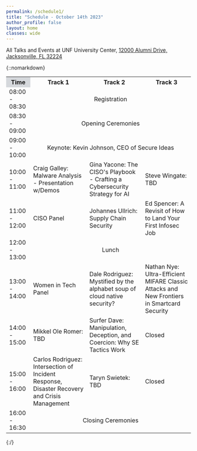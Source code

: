 ```yaml
---
permalink: /schedule1/
title: "Schedule - October 14th 2023"
author_profile: false
layout: home
classes: wide
---
```


All Talks and Events at UNF University Center, [12000 Alumni Drive, Jacksonville, FL 32224](https://www.unf.edu/universitycenter/directions.html)

{::nomarkdown} 
<table>
    <tr>
        <th style='background-color:#D5D8DC; text-align:center; vertical-align:middle'>Time</th>
        <th style='text-align:center; vertical-align:middle'>Track 1</th>
        <th style='text-align:center; vertical-align:middle'>Track 2</th>
        <th style='text-align:center; vertical-align:middle'>Track 3</th>
    </tr>
    <tr>
        <td>08:00 - 08:30</td>
        <td colspan="3" style='text-align:center; vertical-align:middle'>Registration</td>
    </tr>
    <tr>
        <td>08:30 - 09:00</td>
        <td colspan="3" style='text-align:center; vertical-align:middle'>Opening Ceremonies</td>
    </tr>
    <tr>
        <td>09:00 - 10:00</td>
        <td colspan="3" style='text-align:center; vertical-align:middle'>Keynote: Kevin Johnson, CEO of Secure Ideas</td>
    </tr>
    <tr>
        <td>10:00 - 11:00</td>
        <td>Craig Galley: Malware Analysis - Presentation w/Demos</td>
        <td>Gina Yacone: The CISO's Playbook - Crafting a Cybersecurity Strategy for AI</td>
        <td>Steve Wingate: TBD</td>
    </tr>
    <tr>
        <td>11:00 - 12:00</td>
        <td>CISO Panel</td>
        <td>Johannes Ullrich: Supply Chain Security</td>
        <td>Ed Spencer:  A Revisit of How to Land Your First Infosec Job</td>
    </tr>
    <tr>
        <td>12:00 - 13:00</td>
        <td colspan="3" style='text-align:center; vertical-align:middle'>Lunch</td>
    </tr>
    <tr>
        <td>13:00 - 14:00</td>
        <td>Women in Tech Panel</td>
        <td>Dale Rodriguez: Mystified by the alphabet soup of cloud native security?</td>
        <td>Nathan Nye: Ultra-Efficient MIFARE Classic Attacks and New Frontiers in Smartcard Security</td>
    </tr>
    <tr>
        <td>14:00 - 15:00</td>
        <td>Mikkel Ole Romer: TBD</td>
        <td>Surfer Dave: Manipulation, Deception, and Coercion: Why SE Tactics Work</td>
        <td>Closed</td>
    </tr>
    <tr>
        <td>15:00 - 16:00</td>
        <td>Carlos Rodriguez: Intersection of Incident Response, Disaster Recovery and Crisis Management</td>
        <td>Taryn Swietek: TBD</td>
        <td>Closed</td>
    </tr>
    <tr>
        <td>16:00 - 16:30</td>
        <td colspan="3" style='text-align:center; vertical-align:middle'>Closing Ceremonies</td>
    </tr>
</table>
{:/}